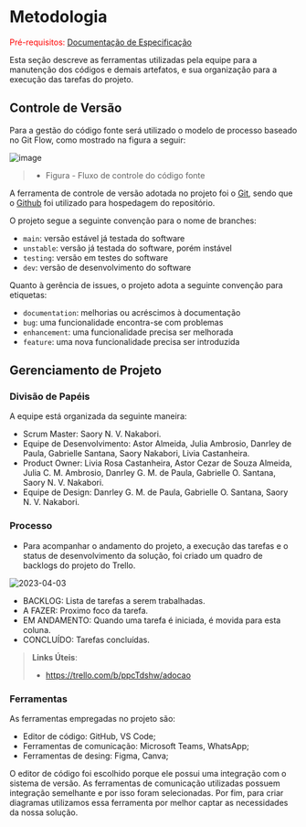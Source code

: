 
# Metodologia

<span style="color:red">Pré-requisitos: <a href="2-Especificação do Projeto.md"> Documentação de Especificação</a></span>

Esta seção descreve as ferramentas utilizadas pela equipe para a manutenção dos códigos e demais artefatos, e sua organização para a execução das tarefas do projeto.

## Controle de Versão

Para a gestão do código fonte será utilizado o modelo de processo baseado no Git Flow, como mostrado na figura a seguir:

![image](https://user-images.githubusercontent.com/108501459/229656717-b2d7f34e-275f-4b46-bb8c-d2c8ce92470a.png)

> - Figura - Fluxo de controle do código fonte


A ferramenta de controle de versão adotada no projeto foi o
[Git](https://git-scm.com/), sendo que o [Github](https://github.com)
foi utilizado para hospedagem do repositório.

O projeto segue a seguinte convenção para o nome de branches:

- `main`: versão estável já testada do software
- `unstable`: versão já testada do software, porém instável
- `testing`: versão em testes do software
- `dev`: versão de desenvolvimento do software

Quanto à gerência de issues, o projeto adota a seguinte convenção para
etiquetas:

- `documentation`: melhorias ou acréscimos à documentação
- `bug`: uma funcionalidade encontra-se com problemas
- `enhancement`: uma funcionalidade precisa ser melhorada
- `feature`: uma nova funcionalidade precisa ser introduzida



## Gerenciamento de Projeto

### Divisão de Papéis

 A equipe está organizada da seguinte maneira:
 - Scrum Master: Saory N. V. Nakabori. 
 - Equipe de Desenvolvimento: Astor Almeida, Julia Ambrosio, Danrley de Paula, Gabrielle Santana, Saory Nakabori, Livia Castanheira.
 - Product Owner: Livia Rosa Castanheira, Astor Cezar de Souza Almeida, Julia C. M. Ambrosio, Danrley G. M. de Paula, Gabrielle O. Santana, Saory N. V. Nakabori.
 - Equipe de Design: Danrley G. M. de Paula, Gabrielle O. Santana, Saory N. V. Nakabori.

### Processo

- Para acompanhar o andamento do projeto, a execução das tarefas e o status de desenvolvimento da solução, foi criado um quadro de backlogs do projeto do Trello.

![2023-04-03](https://user-images.githubusercontent.com/108501459/229648074-cdc17ec2-988c-45be-a7a2-f47f650d3d9a.png)

- BACKLOG: Lista de tarefas a serem trabalhadas.
- A FAZER: Proximo foco da tarefa.
- EM ANDAMENTO: Quando uma tarefa é iniciada, é movida para esta coluna.
- CONCLUÍDO: Tarefas concluídas.


 


> **Links Úteis**:
> - https://trello.com/b/ppcTdshw/adocao


### Ferramentas

As ferramentas empregadas no projeto são:

- Editor de código: GitHub, VS Code;
- Ferramentas de comunicação: Microsoft Teams, WhatsApp;
- Ferramentas de desing: Figma, Canva;

O editor de código foi escolhido porque ele possui uma integração com o
sistema de versão. As ferramentas de comunicação utilizadas possuem
integração semelhante e por isso foram selecionadas. Por fim, para criar
diagramas utilizamos essa ferramenta por melhor captar as
necessidades da nossa solução.


